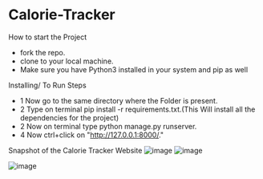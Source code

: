 # Calorie-Tracker
How to start the Project

- fork the repo.
- clone to your local machine.
- Make sure you have Python3 installed in your system and pip as well

Installing/ To Run Steps

- 1 Now go to the same directory where the Folder is present.
- 2 Type on terminal pip install -r requirements.txt.(This Will install all the dependencies for the project)
- 2 Now on terminal type python manage.py runserver.
- 4 Now ctrl+click on "http://127.0.0.1:8000/."

Snapshot of the Calorie Tracker Website
![image](https://user-images.githubusercontent.com/65975981/189993382-6699b5db-14c6-49a6-96f2-bd598c36f06a.png)
![image](https://user-images.githubusercontent.com/65975981/189993992-a813912b-fda9-4ea7-8011-aebbc823a471.png)

![image](https://user-images.githubusercontent.com/65975981/189993458-d57cc7c9-8b71-494f-a172-8a1984071e86.png)
